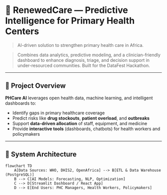 


# 🏥 RenewedCare — Predictive Intelligence for Primary Health Centers

>AI-driven solution to strengthen primary health care in Africa. 

>Combines data analytics, predictive modeling, and a clinician-friendly dashboard to enhance diagnosis, triage, and decision support in under-resourced communities. Built for the DataFest Hackathon.

---

## 🚀 Project Overview
**PHCare AI** leverages open health data, machine learning, and intelligent dashboards to:
- Identify gaps in primary healthcare coverage
- Predict risks like **drug stockouts**, **patient overload**, and **outbreaks**
- Support **data-driven allocation** of staff, equipment, and medicine
- Provide **interactive tools** (dashboards, chatbots) for health workers and policymakers

---

## 🧩 System Architecture
```mermaid
flowchart TD
    A[Data Sources: WHO, DHIS2, OpenAfrica] --> B[ETL & Data Warehouse (PostgreSQL)]
    B --> C[AI Models: Forecasting, NLP, Optimization]
    C --> D[Streamlit Dashboard / React App]
    D --> E[End Users: PHC Managers, Health Workers, Policymakers]

